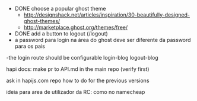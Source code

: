 - DONE choose a popular ghost theme
     + http://designshack.net/articles/inspiration/30-beautifully-designed-ghost-themes/
     + http://marketplace.ghost.org/themes/free/
- DONE add a button to logout  (/logout)
- a password para login na área do ghost deve ser diferente da password para os pais

-the login route should be configurable
    login-blog
    logout-blog

hapi docs: make pr to API.md in the main repo (verify first)

ask in hapijs.com repo how to do for the previous versions

ideia para area de utilizador da RC: como no namecheap